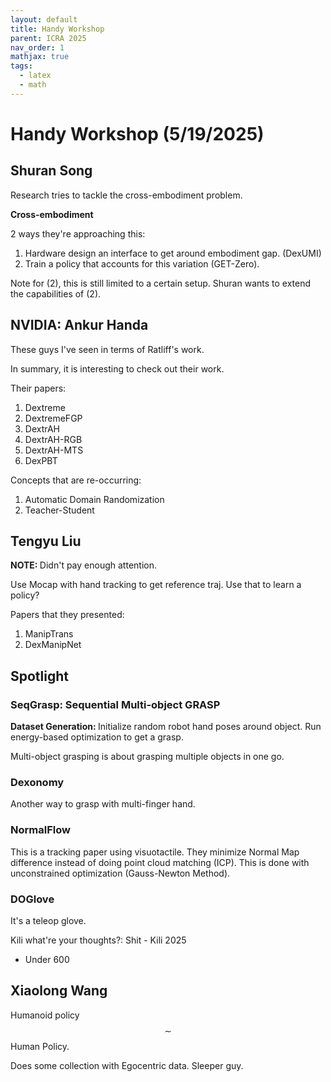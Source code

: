 ```yaml
---
layout: default
title: Handy Workshop
parent: ICRA 2025
nav_order: 1
mathjax: true
tags: 
  - latex
  - math
---
```


# Handy Workshop (5/19/2025)

## Shuran Song

Research tries to tackle the cross-embodiment problem. 


<b> Cross-embodiment </b> 

2 ways they're approaching this:
1. Hardware design an interface to get around embodiment gap. (DexUMI)
2. Train a policy that accounts for this variation (GET-Zero).

Note for (2), this is still limited to a certain setup. Shuran wants to extend the capabilities of (2).


## NVIDIA: Ankur Handa

These guys I've seen in terms of Ratliff's work.

In summary, it is interesting to check out their work. 

Their papers:
1. Dextreme
2. DextremeFGP
3. DextrAH
4. DextrAH-RGB
5. DextrAH-MTS
6. DexPBT

Concepts that are re-occurring:
1. Automatic Domain Randomization
2. Teacher-Student

## Tengyu Liu

<b> NOTE: </b> Didn't pay enough attention.

Use Mocap with hand tracking to get reference traj. Use that to learn a policy?

Papers that they presented:
1. ManipTrans
2. DexManipNet

## Spotlight

### SeqGrasp: Sequential Multi-object GRASP

<b> Dataset Generation: </b> Initialize random robot hand poses around object. Run energy-based optimization to get a grasp.

Multi-object grasping is about grasping multiple objects in one go.

### Dexonomy

Another way to grasp with multi-finger hand. 

### NormalFlow

This is a tracking paper using visuotactile. They minimize Normal Map difference instead of doing point cloud matching (ICP). This is done with unconstrained optimization (Gauss-Newton Method).

### DOGlove

It's a teleop glove. 

Kili what're your thoughts?: Shit - Kili 2025
- Under 600

## Xiaolong Wang

Humanoid policy $$\sim$$ Human Policy. 

Does some collection with Egocentric data.
Sleeper guy.


